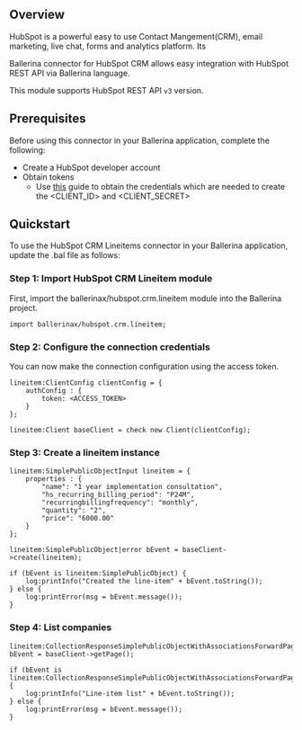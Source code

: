 ## Overview
HubSpot is a powerful easy to use Contact Mangement(CRM), email marketing, live chat, forms and analytics platform. Its 

Ballerina connector for HubSpot CRM allows easy integration with HubSpot REST API via Ballerina language. 

This module supports HubSpot REST API `v3` version.
 
## Prerequisites
Before using this connector in your Ballerina application, complete the following:
* Create a HubSpot developer account
* Obtain tokens
    - Use [this](https://developers.hubspot.com/docs/api/working-with-oauth4) guide to obtain the credentials which are needed to create the <CLIENT_ID> and <CLIENT_SECRET>

## Quickstart
To use the HubSpot CRM Lineitems connector in your Ballerina application, update the .bal file as follows:
### Step 1: Import HubSpot CRM Lineitem module
First, import the ballerinax/hubspot.crm.lineitem module into the Ballerina project.
```ballerina
import ballerinax/hubspot.crm.lineitem;
```

### Step 2: Configure the connection credentials
You can now make the connection configuration using the access token.
```ballerina
lineitem:ClientConfig clientConfig = {
    authConfig : {
        token: <ACCESS_TOKEN>
    }
};

lineitem:Client baseClient = check new Client(clientConfig);

```
### Step 3: Create a lineitem instance

```ballerina
lineitem:SimplePublicObjectInput lineitem = {
    properties : {
        "name": "1 year implementation consultation",
        "hs_recurring_billing_period": "P24M",
        "recurringbillingfrequency": "monthly",
        "quantity": "2",
        "price": "6000.00"
    }      
};

lineitem:SimplePublicObject|error bEvent = baseClient->create(lineitem);

if (bEvent is lineitem:SimplePublicObject) {
    log:printInfo("Created the line-item" + bEvent.toString());
} else {
    log:printError(msg = bEvent.message());
}
```
### Step 4: List companies

```ballerina
lineitem:CollectionResponseSimplePublicObjectWithAssociationsForwardPaging|error bEvent = baseClient->getPage();

if (bEvent is lineitem:CollectionResponseSimplePublicObjectWithAssociationsForwardPaging) {
    log:printInfo("Line-item list" + bEvent.toString());
} else {
    log:printError(msg = bEvent.message());
}
```
